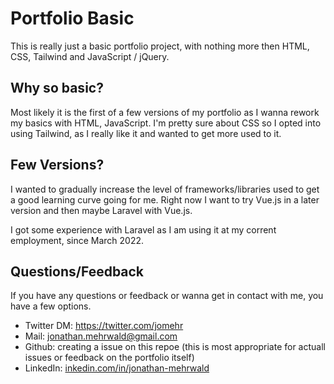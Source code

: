 # Portfolio Basic

This is really just a basic portfolio project, with nothing more then HTML, CSS, Tailwind and JavaScript / jQuery.

## Why so basic?
Most likely it is the first of a few versions of my portfolio as I wanna rework my basics with HTML, JavaScript.
I'm pretty sure about CSS so I opted into using Tailwind, as I really like it and wanted to get more used to it.

## Few Versions?
I wanted to gradually increase the level of frameworks/libraries used to get a good learning curve going for me.
Right now I want to try Vue.js in a later version and then maybe Laravel with Vue.js. 

I got some experience with Laravel as I am using it at my corrent employment, since March 2022.

## Questions/Feedback
If you have any questions or feedback or wanna get in contact with me, you have a few options.
- Twitter DM: https://twitter.com/jomehr
- Mail: [jonathan.mehrwald@gmail.com](mailto:jonathan.mehrwald@gmail.com)
- Github: creating a issue on this repoe (this is most appropriate for actuall issues or feedback on the portfolio itself)
- LinkedIn: [inkedin.com/in/jonathan-mehrwald](https://www.linkedin.com/in/jonathan-mehrwald-b281a0156/)